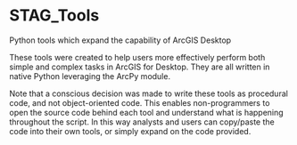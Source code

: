 # STAG_Tools
Python tools which expand the capability of ArcGIS Desktop

These tools were created to help users more effectively perform both simple and complex tasks in ArcGIS for Desktop.
They are all written in native Python leveraging the ArcPy module.

Note that a conscious decision was made to write these tools as procedural code, and not object-oriented code.  This enables
non-programmers to open the source code behind each tool and understand what is happening throughout the script.  In this
way analysts and users can copy/paste the code into their own tools, or simply expand on the code provided.
